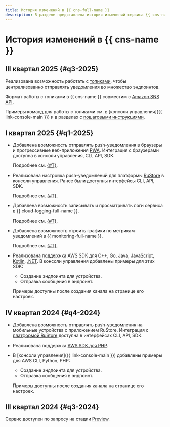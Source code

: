 ```yaml
---
title: История изменений в {{ cns-full-name }}
description: В разделе представлена история изменений сервиса {{ cns-name }}.
---
```


# История изменений в {{ cns-name }}

## III квартал 2025 {#q3-2025}

Реализована возможность работать с [топиками](concepts/topics.md), чтобы централизованно отправлять уведомления во множество эндпоинтов.

Формат работы с топиками в {{ cns-name }} совместим с [Amazon SNS API](https://docs.aws.amazon.com/sns/latest/api/welcome.html).

Примеры команд для работы с топиками см. в [консоли управления]({{ link-console-main }}) и в разделах с [пошаговыми инструкциями](operations/index.md#topics).

## I квартал 2025 {#q1-2025}

* Добавлена возможность отправлять push-уведомления в браузеры и прогрессивные веб-приложения [PWA](https://ru.wikipedia.org/wiki/Прогрессивное_веб-приложение). Интеграция с браузерами доступна в консоли управления, CLI, API, SDK.

   Подробнее см. [{#T}](concepts/browser.md).

* Реализована настройка push-уведомлений для платформы [RuStore](https://www.rustore.ru/help/users/about-rustore) в консоли управления. Ранее были доступны интерфейсы CLI, API, SDK.

  Подробнее см. [{#T}](quickstart-push.md).

* Добавлена возможность записывать и просматривать логи сервиса в {{ cloud-logging-full-name }}.
  
   Подробнее см. [{#T}](concepts/logging.md).

* Добавлена возможность строить графики по метрикам уведомлений в {{ monitoring-full-name }}.

   Подробнее см. [{#T}](metrics.md).

* Реализована поддержка AWS SDK для [C++](tools/sdk-cpp.md), [Go](tools/sdk-go.md), [Java](tools/sdk-java.md), [JavaScript](tools/sdk-javascript.md), [Kotlin](tools/sdk-kotlin.md), [.NET](tools/sdk-dot-net.md). В консоли управления добавлены примеры для этих SDK:
  
  * Создание эндпоинта для устройства.
  * Отправка сообщения в эндпоинт.

  Примеры доступны после создания канала на странице его настроек.

## IV квартал 2024 {#q4-2024}

* Добавлена возможность отправлять push-уведомления на мобильные устройства с приложением RuStore. Интеграция с [платформой RuStore](https://www.rustore.ru/help/users/about-rustore) доступна в интерфейсах CLI, API, SDK.
* Реализована поддержка [AWS SDK для PHP](https://docs.aws.amazon.com/sdk-for-php).
* В [консоли управления]({{ link-console-main }}) добавлены примеры для AWS CLI, Python, PHP:
  * Создание эндпоинта для устройства.
  * Отправка сообщения в эндпоинт.

  Примеры доступны после создания канала на странице его настроек.

## III квартал 2024 {#q3-2024}

Сервис доступен по запросу на стадии [Preview](../overview/concepts/launch-stages.md).
